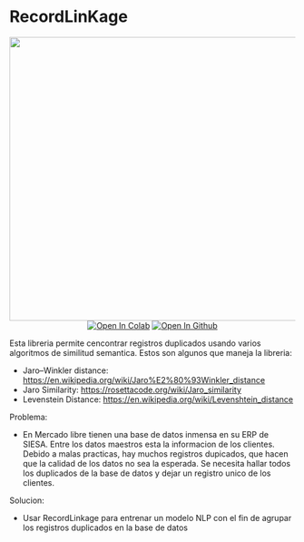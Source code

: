 # RecordLinKage

<div align="center">

  
  <a href="https://github.com/1treu1/Deduplicacion-de-Datos/tree/main/RecordLinKage" target="_blank">
    <img width="1024", src="https://recordlinkage.readthedocs.io/en/latest/_images/indexing_basic.png" width="500" height="500"></a>


<br>
  <a href="https://colab.research.google.com/drive/1t6wKMkjDRyG1NvLqMpvxuZdwLfO3nUua?usp=sharing"><img src="https://colab.research.google.com/assets/colab-badge.svg" alt="Open In Colab"></a>
  <a href="https://github.com/1treu1/Deduplicacion-de-Datos/tree/main/RecordLinKage"><img src="https://img.shields.io/badge/github-Open In Github-brightgreen.svg" alt="Open In Github"></a>
</br>

</div>

Esta libreria permite cencontrar registros duplicados usando varios algoritmos de similitud semantica. Estos son algunos que maneja la libreria:

* Jaro–Winkler distance: https://en.wikipedia.org/wiki/Jaro%E2%80%93Winkler_distance 
* Jaro Similarity: https://rosettacode.org/wiki/Jaro_similarity 
* Levenstein Distance: https://en.wikipedia.org/wiki/Levenshtein_distance

Problema:
- En Mercado libre tienen una base de datos inmensa en su ERP de SIESA. Entre los datos maestros esta la informacion de los clientes. Debido a malas practicas, hay muchos registros dupicados, que hacen que la calidad de los datos no sea la esperada. 
Se necesita hallar todos los duplicados de la base de datos y dejar un registro unico de los clientes.

Solucion:
- Usar RecordLinkage para entrenar un modelo NLP con el fin de agrupar los registros duplicados en la base de datos

